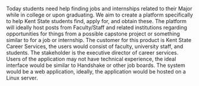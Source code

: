 Today students need help finding jobs and internships related to their Major while in college or upon graduating. 
We aim to create a platform specifically to help Kent State students find, apply for, and obtain these. The platform 
will ideally host posts from Faculty/Staff and related institutions regarding opportunities for things from a 
possible capstone project or something similar to for a job or internship. The customer for this product is Kent State 
Career Services, the users would consist of faculty, university staff, and students. The stakeholder is the executive 
director of career services. Users of the application may not have technical experience, the ideal interface would be 
similar to Handshake or other job boards. The system would be a web application, ideally, the application would be 
hosted on a Linux server.
